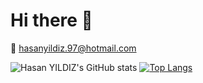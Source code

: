# Hi there 👋
📧 hasanyildiz.97@hotmail.com

![Hasan YILDIZ's GitHub stats](https://github-readme-stats.vercel.app/api?username=iyiapp&show_icons=true&theme=highcontrast  )
[![Top Langs](https://github-readme-stats.vercel.app/api/top-langs/?username=iyiapp&layout=compact&theme=highcontrast)](https://github.com/iyiapp)
